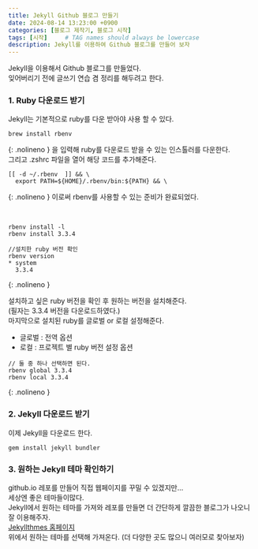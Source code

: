 ```yaml
---
title: Jekyll Github 블로그 만들기
date: 2024-08-14 13:23:00 +0900
categories: [블로그 제작기, 블로그 시작]
tags: [시작]     # TAG names should always be lowercase
description: Jekyll를 이용하여 Github 블로그를 만들어 보자
---
```


Jekyll을 이용해서 Github 블로그를 만들었다.   
잊어버리기 전에 글쓰기 연습 겸 정리를 해두려고 한다.   

### 1. Ruby 다운로드 받기
Jekyll는 기본적으로 ruby를 다운 받아야 사용 할 수 있다.
```shell
brew install rbenv
```
{: .nolineno }
을 입력해 ruby를 다운로드 받을 수 있는 인스톨러를 다운한다.   
그리고 .zshrc 파일을 열어 해당 코드를 추가해준다.

```shell
[[ -d ~/.rbenv  ]] && \
  export PATH=${HOME}/.rbenv/bin:${PATH} && \
```
{: .nolineno }
이로써 rbenv를 사용할 수 있는 준비가 완료되었다.  

<br>

```shell
rbenv install -l
rbenv install 3.3.4

//설치한 ruby 버전 확인
rbenv version
* system
  3.3.4
```
{: .nolineno }

설치하고 싶은 ruby 버전을 확인 후 원하는 버전을 설치해준다.  
(필자는 3.3.4 버전을 다운로드하였다.)    
마지막으로 설치된 ruby를 글로벌 or 로컬 설정해준다.   
- 글로벌 : 전역 옵션
- 로컬 : 프로젝트 별 ruby 버전 설정 옵션

```shell
// 둘 중 하나 선택하면 된다.
rbenv global 3.3.4
rbenv local 3.3.4
```
{: .nolineno }

### 2. Jekyll 다운로드 받기
이제 Jekyll을 다운로드 한다.

```shell
gem install jekyll bundler
```

### 3. 원하는 Jekyll 테마 확인하기
github.io 레포를 만들어 직접 웹페이지를 꾸밀 수 있겠지만...   
세상엔 좋은 테마들이많다.   
Jekyll에서 원하는 테마를 가져와 레포를 만들면 더 간단하게 깔끔한 블로그가 나오니 잘 이용해주자.   
[Jekyllthmes 홈페이지]   
위에서 원하는 테마를 선택해 가져온다. (더 다양한 곳도 많으니 여러모로 찾아보자)   





[Jekyllthmes 홈페이지]: http://jekyllthemes.org/ 